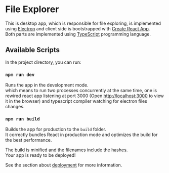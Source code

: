 # File Explorer

This is desktop app, which is responsible for file exploring, is implemented using [Electron](https://www.electronjs.org/) 
and client side is bootstrapped with [Create React App](https://github.com/facebook/create-react-app).\
Both parts are implemented using [TypeScript](https://www.typescriptlang.org/) programming language.

## Available Scripts

In the project directory, you can run:

### `npm run dev`

Runs the app in the development mode.\
which means to run two processes concurrently at the same time, one is rewired react app listening at port 3000 (Open [http://localhost:3000](http://localhost:3000) to view it in the browser) and typescript compiler watching for electron files changes.

### `npm run build`

Builds the app for production to the `build` folder.\
It correctly bundles React in production mode and optimizes the build for the best performance.

The build is minified and the filenames include the hashes.\
Your app is ready to be deployed!

See the section about [deployment](https://facebook.github.io/create-react-app/docs/deployment) for more information.
